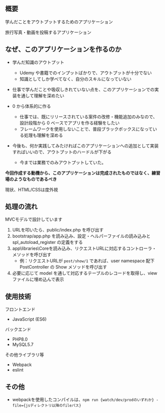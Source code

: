 ## 概要

学んだことをアウトプットするためのアプリケーション

旅行写真・動画を投稿するアプリケーション

## なぜ、このアプリケーションを作るのか

- 学んだ知識のアウトプット

    - Udemy や書籍でのインプットばかりで、アウトプットが十分でない
    - 知識としてしか学べてなく、自分のスキルになっていない

- 仕事で学んだことや吸収しきれていない点を、このアプリケーションでの実装を通して理解を深めたい

- 0 から体系的に作る

    - 仕事では、既にリリースされている案件の改修・機能追加のみなので、設計段階から 0 ベースでアプリを作る経験をしたい
    - フレームワークを使用しないことで、普段ブラックボックスになっている処理も理解を深める

- 今後も、何か実践してみたければこのアプリケーションへの追加として実装すればいいので、アウトプットのハードルが下がる
    - 今までは業務でのみアウトプットしていた。

**今回作成する動機から、このアプリケーションは完成されたものではなく、練習場のようなものであるべき**

現状、HTML/CSSは度外視

## 処理の流れ

MVCモデルで設計しています

1. URLを叩いたら、public/index.php を呼び出す
2. bootstrap/app.php を読み込み、設定・ヘルパーファイルの読み込みと spl_autoload_register の定義をする
3. app\libraries\Coreを読み込み、リクエストURLに対応するコントローラ・メソッドを呼び出す
    - 例：リクエストURLが `post/show/1` であれば、user namespace 配下 PostController の Show メソッドを呼び出す
4. 必要に応じて model を通して対応するテーブルのレコードを取得し、view ファイルに埋め込んで表示

## 使用技術

フロントエンド
- JavaScript (ES6)

バックエンド
- PHP8.0
- MySQL5.7

その他ライブラリ等
- Webpack
- eslint

## その他
- webpackを使用したコンパイルは、`npm run {watch/dev/prodのいずれか} -file={jsディレクトリ以降のfileパス}`